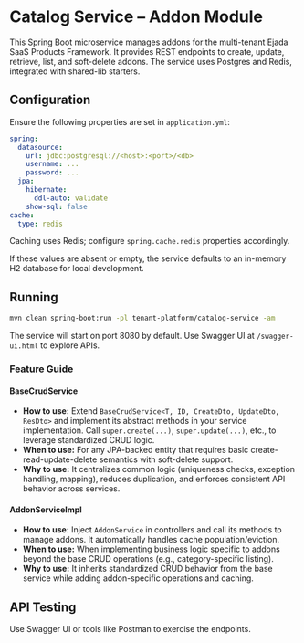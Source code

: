 # Catalog Service – Addon Module

This Spring Boot microservice manages addons for the multi-tenant Ejada SaaS Products Framework. It provides REST endpoints to create, update, retrieve, list, and soft-delete addons. The service uses Postgres and Redis, integrated with shared-lib starters.

## Configuration

Ensure the following properties are set in `application.yml`:

```yaml
spring:
  datasource:
    url: jdbc:postgresql://<host>:<port>/<db>
    username: ...
    password: ...
  jpa:
    hibernate:
      ddl-auto: validate
    show-sql: false
cache:
  type: redis
```

Caching uses Redis; configure `spring.cache.redis` properties accordingly.

If these values are absent or empty, the service defaults to an in-memory H2 database for local development.

## Running

```bash
mvn clean spring-boot:run -pl tenant-platform/catalog-service -am
```

The service will start on port 8080 by default. Use Swagger UI at `/swagger-ui.html` to explore APIs.

### Feature Guide

#### BaseCrudService

- **How to use:** Extend `BaseCrudService<T, ID, CreateDto, UpdateDto, ResDto>` and implement its abstract methods in your service implementation. Call `super.create(...)`, `super.update(...)`, etc., to leverage standardized CRUD logic.
- **When to use:** For any JPA-backed entity that requires basic create-read-update-delete semantics with soft-delete support.
- **Why to use:** It centralizes common logic (uniqueness checks, exception handling, mapping), reduces duplication, and enforces consistent API behavior across services.

#### AddonServiceImpl

- **How to use:** Inject `AddonService` in controllers and call its methods to manage addons. It automatically handles cache population/eviction.
- **When to use:** When implementing business logic specific to addons beyond the base CRUD operations (e.g., category-specific listing).
- **Why to use:** It inherits standardized CRUD behavior from the base service while adding addon-specific operations and caching.

## API Testing

Use Swagger UI or tools like Postman to exercise the endpoints.


